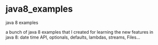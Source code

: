 java8_examples
==============

java 8 examples


a bunch of java 8 examples that I created for learning the new features in java 8: date time API, optionals, defaults, lambdas, streams, Files...
